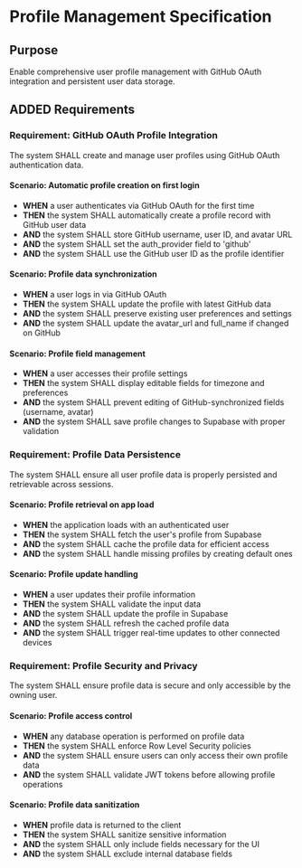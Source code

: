 # Profile Management Specification

## Purpose
Enable comprehensive user profile management with GitHub OAuth integration and persistent user data storage.

## ADDED Requirements

### Requirement: GitHub OAuth Profile Integration
The system SHALL create and manage user profiles using GitHub OAuth authentication data.

#### Scenario: Automatic profile creation on first login
- **WHEN** a user authenticates via GitHub OAuth for the first time
- **THEN** the system SHALL automatically create a profile record with GitHub user data
- **AND** the system SHALL store GitHub username, user ID, and avatar URL
- **AND** the system SHALL set the auth_provider field to 'github'
- **AND** the system SHALL use the GitHub user ID as the profile identifier

#### Scenario: Profile data synchronization
- **WHEN** a user logs in via GitHub OAuth
- **THEN** the system SHALL update the profile with latest GitHub data
- **AND** the system SHALL preserve existing user preferences and settings
- **AND** the system SHALL update the avatar_url and full_name if changed on GitHub

#### Scenario: Profile field management
- **WHEN** a user accesses their profile settings
- **THEN** the system SHALL display editable fields for timezone and preferences
- **AND** the system SHALL prevent editing of GitHub-synchronized fields (username, avatar)
- **AND** the system SHALL save profile changes to Supabase with proper validation

### Requirement: Profile Data Persistence
The system SHALL ensure all user profile data is properly persisted and retrievable across sessions.

#### Scenario: Profile retrieval on app load
- **WHEN** the application loads with an authenticated user
- **THEN** the system SHALL fetch the user's profile from Supabase
- **AND** the system SHALL cache the profile data for efficient access
- **AND** the system SHALL handle missing profiles by creating default ones

#### Scenario: Profile update handling
- **WHEN** a user updates their profile information
- **THEN** the system SHALL validate the input data
- **AND** the system SHALL update the profile in Supabase
- **AND** the system SHALL refresh the cached profile data
- **AND** the system SHALL trigger real-time updates to other connected devices

### Requirement: Profile Security and Privacy
The system SHALL ensure profile data is secure and only accessible by the owning user.

#### Scenario: Profile access control
- **WHEN** any database operation is performed on profile data
- **THEN** the system SHALL enforce Row Level Security policies
- **AND** the system SHALL ensure users can only access their own profile data
- **AND** the system SHALL validate JWT tokens before allowing profile operations

#### Scenario: Profile data sanitization
- **WHEN** profile data is returned to the client
- **THEN** the system SHALL sanitize sensitive information
- **AND** the system SHALL only include fields necessary for the UI
- **AND** the system SHALL exclude internal database fields